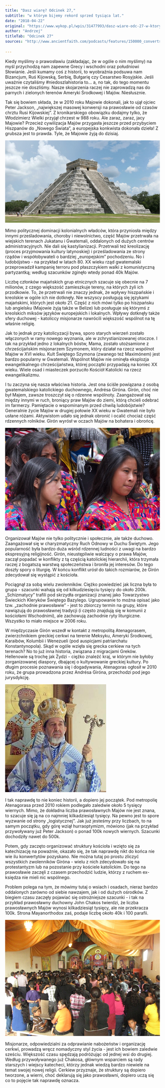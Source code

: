 ```yaml
---
title: "Dasz wiarę? Odcinek 27,"
subtitle: "w którym bijemy rekord sprzed tysiąca lat."
date: "2018-04-22"
original: "https://www.wykop.pl/wpis/31477993/dasz-wiare-odc-27-w-ktorym-bijemy-rekord-sprzed-ty/"
author: "Andrzej"
titleTab: "Odcinek 27"
sources: "http://www.ancientfaith.com/podcasts/features/150000_converts_in_guatemala/print||AncientFaith: 150,000 Converts in Guatemala!   https://www.nytimes.com/1988/12/27/world/guatemalan-priest-s-daring-crusade.html||New York Times: Guatemalan Priest's Daring Crusade   http://www.mayanorthodoxy.com/faq/||Mayan Orthodoxy: FAQ"

---
```


Kiedy myślimy o prawosławiu (zakładając, że w ogóle o nim myślimy) na myśl przychodzą nam zapewne Grecy i wschodni oraz południowi Słowianie. Jeśli kumamy coś z historii, to wyobraźnia podsuwa nam Bizancjum, Ruś Kijowską, Serbię, Bułgarię czy Cesarstwo Rosyjskie. Jeśli uważnie czytaliśmy #niedoszlahistoria to… a, no tak, do tego momentu jeszcze nie doszliśmy. Nasze skojarzenia raczej nie zaprowadzą nas do parnych i zielonych terenów Ameryki Środkowej i Majów. Niesłusznie.

Tak się bowiem składa, że w 2010 roku Majowie dokonali, jak to ujął ojciec Peter Jackson, „największej masowej konwersji na prawosławie od czasów chrztu Rusi Kijowskiej”. Z kronikarskiego obowiązku dodajmy tylko, że Włodzimierz Wielki przyjął chrzest w 988 roku. Ale zaraz, zaraz, jacy Majowie? Przecież cywilizacja Majów przygasła jeszcze przed przybyciem Hiszpanów do „Nowego Świata”, a europejska konkwista dokonała dzieła! Z grubsza jest to prawda. Tyle, że Majowie żyją do dzisiaj.


![Piramida El Castillo w Chichen Itza](../images/odc27/chichen_itza.jpg "Piramida El Castillo w Chichen Itza.")

Mimo politycznej dominacji kolonialnych władców, która przyniosła między innymi prześladowania, choroby i niewolnictwo, część Majów przetrwała na wiejskich terenach Jukatanu i Gwatemali, oddalonych od dużych centrów administracyjnych. Nie dali się kastylianizacji. Przetrwali też kreolizację (proces przyjmowania kultury latynoskiej) i prześladowania ze strony rządów i współobywateli o bardziej „europejskim” pochodzeniu. No i ludobójstwo - na przykład w latach 80. XX wieku rząd gwatemalski przeprowadził kampanię terroru pod płaszczykiem walki z komunistyczną partyzantką; według szacunków zginęło wtedy ponad 40k Majów.

Liczbę członków majańskich grup etnicznych szacuje się obecnie na 7 milionów, z czego większość zamieszkuje tereny, na których żyli ich przodkowie. To, że przetrwali nie znaczy jednak, że wpływy hiszpańskie i kreolskie w ogóle ich nie dotknęły. Nie wszyscy posługują się językami majańskimi, których jest około 21. Część z nich mówi tylko po hiszpańsku lub angielsku (Majowie żyją także w Belize) lub posługuje się którymś z kreolskich miksów języków europejskich i lokalnych. Wpływy dotknęły także sfery duchowej - katoliccy misjonarze nawrócili większość wspólnot na tę właśnie religię.

Jak to jednak przy katolicyzacji bywa, sporo starych wierzeń zostało włączonych w ramy nowego wyznania, ale w zchrystianizowanej otoczce. I tak na przykład jedno z lokalnych bóstw, Mama, zostało utożsamione z chrześcijańskim misjonarzem Szymonem, który działał na rzecz wspólnot Majów w XVI wieku. Kult Świętego Szymona (zwanego też Maximónem) jest bardzo popularny w Gwatemali. Wspólnot Majów nie ominęła eksplozja ewangelikalnego chrześcijaństwa, której początki przypadają na koniec XX wieku. Wiele osad i miasteczek porzuciło Kościół Katolicki na rzecz ewangelikalizmu.

I tu zaczyna się nasza właściwa historia. Jest ona ściśle powiązana z osobą gwatemalskiego katolickiego duchownego, Andrésa Giróna. Girón, choć nie był Majem, zawsze troszczył się o rdzenne wspólnoty. Zaangażował się między innymi w ruch, broniący praw Majów do ziemi, którą chcieli odebrać im farmerzy. Pamiętacie o wspominanym przed chwilą ludobójstwie? Generalnie życie Majów w drugiej połowie XX wieku w Gwatemali nie było usłane różami. Aktywistom udało się jednak obronić i ocalić chociaż część rdzennych rolników. Girón wyrósł w oczach Majów na bohatera i obrońcę.

![Żywy dowód na to, że Majowie żyją i mają się dobrze](../images/odc27/maya_alive.jpg "Żywy dowód na to, że Majowie żyją i mają się dobrze.")

Organizował Majów nie tylko politycznie i społecznie, ale także duchowo. Zaangażował się w charyzmatyczny Ruch Odnowy w Duchu Świętym. Jego popularność była bardzo duża wśród rdzennej ludności z uwagi na bardzo ekspresyjną religijność. Girón, nieustępliwie walczący o prawa Majów, zaczął popadać w konflikty z tą częścią katolickiej hierarchii, która trzymała raczej z bogatszą warstwą społeczeństwa i broniła jej interesów. Do tego doszły spory o liturgię. W końcu konflikt urósł do takich rozmiarów, że Girón zdecydował się wystąpić z kościoła.

Pociągnął za sobą wielu zwolenników. Ciężko powiedzieć jak liczna była to grupa - szacunki wahają się od kilkudziesięciu tysięcy do około 200k. „Schizmatycy” trafili pod skrzydła organizacji znanej jako Towarzystwo Świeckich Kleryków Świętego Bazylego. Ugrupowanie to można opisać jako tzw. „zachodnie prawosławie” - jest to zbiorczy termin na grupy, które nawiązują do prawosławnej tradycji (i często znajdują się w komunii z kościołami Wschodnimi), ale zachowują zachodnie ryty liturgiczne. Wszystko to miało miejsce w 2006 roku.

W międzyczasie Girón wszedł w kontakt z metropolitą Atenagorasem, zwierzchnikiem greckiej cerkwi na terenie Meksyku, Ameryki Środkowej, Karaibów, Kolumbii i Wenezueli (pod auspicjami patriarchatu Konstantynopola). Skąd w ogóle wzięła się grecka cerkiew na tych terenach? No to już inna historia, związana z migracjami Greków. Hellenowie są trochę jak Żydzi - ciężko znaleźć kraj, w którym nie byłoby zorganizowanej diaspory, dbającej o kultywowanie greckiej kultury. Po długim procesie poznawania się i dogadywania, Atenagoras ogłosił w 2010 roku, że grupa prowadzona przez Andrésa Giróna, przechodzi pod jego jurysdykcję.

![Metropolita Meksyku, Środkowej Ameryki, Kolumbii, Wenezueli i Karaibów, Atenagoras](../images/odc27/metropolitan_athenagorus.jpg "Metropolita Meksyku, Środkowej Ameryki, Kolumbii, Wenezueli i Karaibów, Atenagoras.")

I tak naprawdę to nie koniec historii, a dopiero jej początek. Pod metropolię Atenagorasa przed 2010 rokiem podlegało zaledwie około 5 tysięcy wiernych. Mimo, że dokładna liczba prawosławnych Majów nie jest znana, to szacuje się ją na co najmniej kilkadziesiąt tysięcy. Na pewno jest to spore wyzwanie od strony „logistycznej”. Jak już jesteśmy przy liczbach, to na samym początku, gdy górę wziął hurraoptymizm, mówiono (jak na przykład przywoływany już Peter Jackson) o ponad 100k nowych wiernych. Szacunki dochodziły nawet do 500k.

Potem, gdy zaczęto organizować struktury kościoła i wzięto się za katechizację na poważnie, okazało się, że tak naprawdę nikt do końca nie wie ilu konwertytów pozyskano. Nie można tutaj po prostu zliczyć wszystkich zwolenników Giróna - wielu z nich zdecydowało się na protestantyzm lub na pozostanie przy kościele katolickim. Do tego na prawosławie zaczęli z czasem przechodzić ludzie, którzy z ruchem ex-księdza nie mieli nic wspólnego.

Problem polega na tym, że mówimy tutaj o wsiach i osadach, nieraz bardzo oddalonych zarówno od siebie nawzajem, jak i od dużych ośrodków. Z biegiem czasu zaczęły pojawiać się ostrożniejsze szacunki - i tak na przykład prawosławny duchowny John Chakos twierdzi, że liczba prawosławnych Majów wynosi kilkadziesiąt tysięcy, ale nie przekracza 100k. Strona Mayanorthodox zaś, podaje liczbę około 40k i 100 parafii.

![Wnętrze majańskiej cerwki](../images/odc27/mayan_orthodox_church.jpg "Wnętrze majańskiej cerwki.")

Misjonarze, odpowiedzialni za odprawianie nabożeństw i organizację cerkwi, prowadzą wręcz nomadyczny styl życia - jest ich bowiem zaledwie sześciu. Większość czasu spędzają podróżując od jednej wsi do drugiej. Według przywoływanego już Chakosa, głównym wsparciem są rady starszych i wiejscy katecheci, którzy jednak wiedzą bardzo niewiele na temat swojej nowej religii. Cerkiew przyznaje, że struktury są dopiero tworzone, a wierni, choć deklarują się jako prawosławni, dopiero uczą się co to pojęcie tak naprawdę oznacza.
